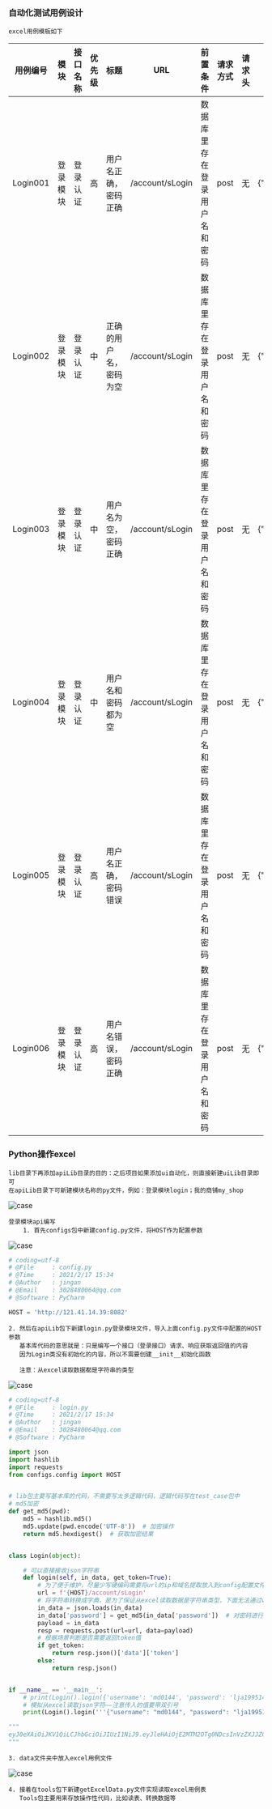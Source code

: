 ### 自动化测试用例设计

    excel用例模板如下
    
|用例编号|模块|接口名称|优先级|标题|URL|前置条件|请求方式|请求头|请求参数|预期结果|响应预期结果|实际结果|
|------|---|-------|-----|---|---|------|-------|----|-------|------|----------|------|
|Login001|登录模块|登录认证|高|用户名正确，密码正确|/account/sLogin|数据库里存在登录用户名和密码|post|无|{"username":"sq0777","password":"xintian"}|登录成功，返回正确信息|{"code": 20000, "data":"{"token": 123}", "flag": "**教育", "msg": "成功", "success": false}|通过代码自动填写|
|Login002|登录模块|登录认证|中|正确的用户名，密码为空|/account/sLogin|数据库里存在登录用户名和密码|post|无|{"username":"sq0777","password":""}|登录失败，返回错误信息|{"code": 9999, "data":"", "flag": "**教育", "msg": "输入的密码错误!", "success": false}|通过代码自动填写|
|Login003|登录模块|登录认证|中|用户名为空，密码正确|/account/sLogin|数据库里存在登录用户名和密码|post|无|{"username":"","password":"xintian"}|登录失败，返回错误信息|{"code": 9999, "data": "", "flag": "**教育", "msg": "该用户不存在!", "success": false}|通过代码自动填写|
|Login004|登录模块|登录认证|中|用户名和密码都为空|/account/sLogin|数据库里存在登录用户名和密码|post|无|{"username":"","password":""}|登录失败，返回错误信息|{"code": 9999, "data": "", "flag": "**教育", "msg": "该用户不存在!", "success": false}|通过代码自动填写|
|Login005|登录模块|登录认证|高|用户名正确，密码错误|/account/sLogin|数据库里存在登录用户名和密码|post|无|{"username":"sq0777","password":"789"}|登录失败，返回错误信息|{"code": 9999, "data": "", "flag": "**教育", "msg": "输入的密码错误!", "success": false}|通过代码自动填写|
|Login006|登录模块|登录认证|高|用户名错误，密码正确|/account/sLogin|数据库里存在登录用户名和密码|post|无|{"username":"abcde","password":"xintian"}|登录失败，返回错误信息|{"code": 9999, "data": "", "flag": "**教育", "msg": "该用户不存在!", "success": false}|通过代码自动填写|

### Python操作excel

    lib目录下再添加apiLib目录的目的：之后项目如果添加ui自动化，则直接新建uiLib目录即可
    在apiLib目录下可新建模块名称的py文件，例如：登录模块login；我的商铺my_shop
    
![case](img/case01.png)

    登录模块api编写
        1. 首先configs包中新建config.py文件，将HOST作为配置参数
        
![case](img/case02.png)

```python
# coding=utf-8
# @File     : config.py
# @Time     : 2021/2/17 15:34
# @Author   : jingan
# @Email    : 3028480064@qq.com
# @Software : PyCharm

HOST = 'http://121.41.14.39:8082'
```
    
    2. 然后在apiLib包下新建login.py登录模块文件，导入上面config.py文件中配置的HOST参数
       基本库代码的意思就是：只是编写一个接口（登录接口）请求、响应获取返回值的内容
       因为Login类没有初始化的内容，所以不需要创建__init__初始化函数
       
       注意：从excel读取数据都是字符串的类型
    
![case](img/case03.png)

```python
# coding=utf-8
# @File     : login.py
# @Time     : 2021/2/17 15:34
# @Author   : jingan
# @Email    : 3028480064@qq.com
# @Software : PyCharm

import json
import hashlib
import requests
from configs.config import HOST


# lib包主要写基本库的代码，不需要写太多逻辑代码，逻辑代码写在test_case包中
# md5加密
def get_md5(pwd):
    md5 = hashlib.md5()
    md5.update(pwd.encode('UTF-8'))  # 加密操作
    return md5.hexdigest()  # 获取加密结果


class Login(object):

    # 可以直接接收json字符串
    def login(self, in_data, get_token=True):
        # 为了便于维护，尽量少写硬编码需要将url的ip和域名提取放入到config配置文件中
        url = f'{HOST}/account/sLogin'
        # 将字符串转换成字典，是为了保证从excel读取数据是字符串类型，下面无法通过value（password）取对应的值，所以转换成字典
        in_data = json.loads(in_data)
        in_data['password'] = get_md5(in_data['password'])  # 对密码进行加密操作
        payload = in_data
        resp = requests.post(url=url, data=payload)
        # 根据场景判断是否需要返回token值
        if get_token:
            return resp.json()['data']['token']
        else:
            return resp.json()


if __name__ == '__main__':
    # print(Login().login({'username': 'md0144', 'password': 'lja199514'}))
    # 模拟从excel读取json字符——注意传入的值要带双引号
    print(Login().login('''{"username": "md0144", "password": "lja199514"}'''))

"""
eyJ0eXAiOiJKV1QiLCJhbGciOiJIUzI1NiJ9.eyJleHAiOjE2MTM2OTg0NDcsInVzZXJJZCI6MTAxNDgsInVzZXJuYW1lIjoibWQwMTQ0In0.iMNYLYasA7L_BWAZ8BQlUxdC_NHFIZp_sU5hlCiw2BI
"""
```
    
    3. data文件夹中放入excel用例文件
    
![case](img/case04.png)


    4. 接着在tools包下新建getExcelData.py文件实现读取excel用例表
       Tools包主要用来存放操作性代码，比如读表、转换数据等
        
    
